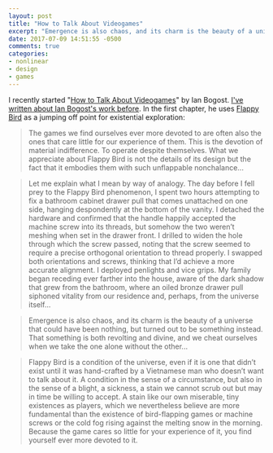 ```yaml
---
layout: post
title: "How to Talk About Videogames"
excerpt: "Emergence is also chaos, and its charm is the beauty of a universe that could have been nothing, but turned out to be something instead"
date: 2017-07-09 14:51:55 -0500
comments: true
categories: 
- nonlinear
- design
- games
---
```


I recently started "[How to Talk About Videogames](http://bogost.com/books/how-to-talk-about-videogames/)" by Ian Bogost. [I've written about Ian Bogost's work before]({{site.url}}/2012/01/11/cow-clicker/). In the first chapter, he uses [Flappy Bird](https://en.wikipedia.org/wiki/Flappy_Bird) as a jumping off point for existential exploration:

> The games we find ourselves ever more devoted to are often also the ones that care little for our experience of them. This is the devotion of material indifference. To operate despite themselves. What we appreciate about Flappy Bird is not the details of its design but the fact that it embodies them with such unflappable nonchalance...

> Let me explain what I mean by way of analogy. The day before I fell prey to the Flappy Bird phenomenon, I spent two hours attempting to fix a bathroom cabinet drawer pull that comes unattached on one side, hanging despondently at the bottom of the vanity. I detached the hardware and confirmed that the handle happily accepted the machine screw into its threads, but somehow the two weren’t meshing when set in the drawer front. I drilled to widen the hole through which the screw passed, noting that the screw seemed to require a precise orthogonal orientation to thread properly. I swapped both orientations and screws, thinking that I’d achieve a more accurate alignment. I deployed penlights and vice grips. My family began receding ever farther into the house, aware of the dark shadow that grew from the bathroom, where an oiled bronze drawer pull siphoned vitality from our residence and, perhaps, from the universe itself...

> Emergence is also chaos, and its charm is the beauty of a universe that could have been nothing, but turned out to be something instead. That something is both revolting and divine, and we cheat ourselves when we take the one alone without the other...

> Flappy Bird is a condition of the universe, even if it is one that didn’t exist until it was hand-crafted by a Vietnamese man who doesn’t want to talk about it. A condition in the sense of a circumstance, but also in the sense of a blight, a sickness, a stain we cannot scrub out but may in time be willing to accept. A stain like our own miserable, tiny existences as players, which we nevertheless believe are more fundamental than the existence of bird-flapping games or machine screws or the cold fog rising against the melting snow in the morning. Because the game cares so little for your experience of it, you find yourself ever more devoted to it.
